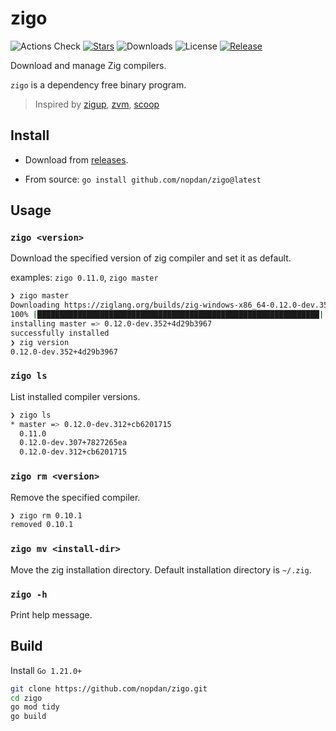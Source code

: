 # zigo

![Actions Check](https://badgen.net/github/checks/nopdan/zigo)
[![Stars](https://badgen.net/github/stars/nopdan/zigo)](https://github.com/nopdan/zigo/stargazers)
![Downloads](https://badgen.net/github/assets-dl/nopdan/zigo)
![License](https://badgen.net/github/license/nopdan/zigo)
[![Release](https://badgen.net/github/release/nopdan/zigo)](https://github.com/studyzy/studyzy/releases)

Download and manage Zig compilers.

`zigo` is a dependency free binary program.

> Inspired by [zigup](https://github.com/marler8997/zigup), [zvm](https://github.com/tristanisham/zvm), [scoop](https://github.com/ScoopInstaller/Scoop)

## Install

- Download from [releases](https://github.com/nopdan/zigo/releases/).  

- From source: `go install github.com/nopdan/zigo@latest`

## Usage

### `zigo <version>`

Download the specified version of zig compiler and set it as default.

examples: `zigo 0.11.0`, `zigo master`

```sh
❯ zigo master
Downloading https://ziglang.org/builds/zig-windows-x86_64-0.12.0-dev.352+4d29b3967.zip...
100% |███████████████████████████████████████████████████████████████| (74/74 MB, 16 MB/s)
installing master => 0.12.0-dev.352+4d29b3967
successfully installed
❯ zig version
0.12.0-dev.352+4d29b3967
```

### `zigo ls`

List installed compiler versions.

```sh
❯ zigo ls
* master => 0.12.0-dev.312+cb6201715
  0.11.0
  0.12.0-dev.307+7827265ea
  0.12.0-dev.312+cb6201715
```

### `zigo rm <version>`

Remove the specified compiler.

```sh
❯ zigo rm 0.10.1
removed 0.10.1
```

### `zigo mv <install-dir>`

Move the zig installation directory. Default installation directory is `~/.zig`.

### `zigo -h`

Print help message.

## Build

Install `Go 1.21.0+`

```sh
git clone https://github.com/nopdan/zigo.git
cd zigo
go mod tidy
go build
```
